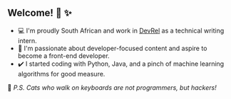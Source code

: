 ## Welcome! :wave: :sparkles:

- 💻 I'm proudly South African and work in [DevRel](https://en.wikipedia.org/wiki/Developer_relations) as a technical writing intern. 
- :seedling: I'm passionate about developer-focused content and aspire to become a front-end developer.
- ✔️  I started coding with Python, Java, and a pinch of machine learning algorithms for good measure.

:paw_prints:  _P.S. Cats who walk on keyboards are not programmers, but hackers!_

<!---
Nadia-JSch/Nadia-JSch is a ✨ special ✨ repository because its `README.md` (this file) appears on your GitHub profile.
You can click the Preview link to take a look at your changes.
--->
